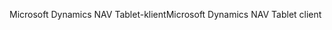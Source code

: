 <span data-ttu-id="3fa3f-101">Microsoft Dynamics NAV Tablet-klient</span><span class="sxs-lookup"><span data-stu-id="3fa3f-101">Microsoft Dynamics NAV Tablet client</span></span>